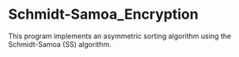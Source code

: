 # Schmidt-Samoa_Encryption
This program implements an asymmetric sorting algorithm using the Schmidt-Samoa (SS) algorithm. 
